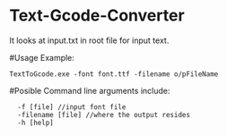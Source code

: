 # Text-Gcode-Converter
It looks at input.txt in root file for input text.

#Usage Example:
```
TextToGcode.exe -font font.ttf -filename o/pFileName 
```

#Posible Command line arguments include:
```
  -f [file] //input font file
  -filename [file] //where the output resides
  -h [help]
 ``` 
